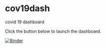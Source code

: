 # cov19dash
covid 19 dashboard

Click the button below to launch the dashboard.

[![Binder](https://mybinder.org/badge_logo.svg)](https://mybinder.org/v2/gh/ibaddesmukh/cov19dash/HEAD?urlpath=voila%2Frender%2Fdashboard.ipynb)
